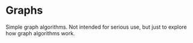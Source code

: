 Graphs
======

Simple graph algorithms.  Not intended for serious use,
but just to explore how graph algorithms work.
